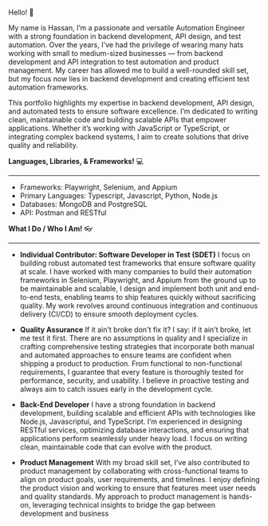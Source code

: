 Hello! 👋

My name is Hassan, I’m a passionate and versatile Automation Engineer with a strong foundation in backend development, API design, and test automation. Over the years, I've had the privilege of wearing many hats working with small to medium-sized businesses — from backend development and API integration to test automation and product management. My career has allowed me to build a well-rounded skill set, but my focus now lies in backend development and creating efficient test automation frameworks.

This portfolio highlights my expertise in backend development, API design, and automated tests to ensure software excellence. I’m dedicated to writing clean, maintainable code and building scalable APIs that empower applications. Whether it’s working with JavaScript or TypeScript, or integrating complex backend systems, I aim to create solutions that drive quality and reliability.

**Languages, Libraries, & Frameworks!** 💻
_________________________________________________________________
- Frameworks: Playwright, Selenium, and Appium
- Primary Languages: Typescript, Javascript, Python, Node.js
- Databases: MongoDB and PostgreSQL
- API: Postman and RESTful

**What I Do / Who I Am!** 👓
__________________________________________________________________

- **Individual Contributor: Software Developer in Test (SDET)**
I focus on building robust automated test frameworks that ensure software quality at scale. I have worked with many companies to build their automation frameworks in Selenium, Playwright, and Appium from the ground up to be maintainable and scalable, I design and implement both unit and end-to-end tests, enabling teams to ship features quickly without sacrificing quality. My work revolves around continuous integration and continuous delivery (CI/CD) to ensure smooth deployment cycles.

- **Quality Assurance**
If it ain't broke don't fix it? I say: if it ain't broke, let me test it first. There are no assumptions in quality and I specialize in crafting comprehensive testing strategies that incorporate both manual and automated approaches to ensure teams are confident when shipping a product to production. From functional to non-functional requirements, I guarantee that every feature is thoroughly tested for performance, security, and usability. I believe in proactive testing and always aim to catch issues early in the development cycle.

- **Back-End Developer**
I have a strong foundation in backend development, building scalable and efficient APIs with technologies like Node.js, Javascriptui, and TypeScript. I’m experienced in designing RESTful services, optimizing database interactions, and ensuring that applications perform seamlessly under heavy load. I focus on writing clean, maintainable code that can evolve with the product.

- **Product Management**
With my broad skill set, I’ve also contributed to product management by collaborating with cross-functional teams to align on product goals, user requirements, and timelines. I enjoy defining the product vision and working to ensure that features meet user needs and quality standards. My approach to product management is hands-on, leveraging technical insights to bridge the gap between development and business 

